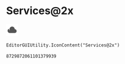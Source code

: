 # Services@2x
![](/img/Services@2x.png)

``` CSharp
EditorGUIUtility.IconContent("Services@2x")
```
```
8729872061101379939
```
